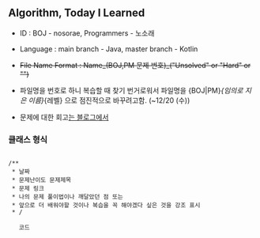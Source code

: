 Algorithm, **T**oday **I** **L**earned
---


- ID : BOJ - nosorae, Programmers - 노소래

- Language : main branch - Java, master branch - Kotlin  

- ~~File Name Format : Name_(BOJ,PM 문제 번호)_("Unsolved" or "Hard" or "")~~
- 파일명을 번호로 하니 복습할 때 찾기 번거로워서 파일명을 {BOJ|PM}_{임의로 지은 이름}_{레벨} 으로 점진적으로 바꾸려고함. (~12/20 (수))

- 문제에 대한 회고[는 블로그에서](https://nosorae.tistory.com/category/Algorithm%20%28%20%EB%AC%B8%EC%A0%9C%20%29)


### 클래스 형식

```

/**
 * 날짜
 * 문제난이도 문제제목
 * 문제 링크 
 * 나의 문제 풀이법이나 깨달았던 점 또는
 * 앞으로 더 배워야할 것이나 복습을 꼭 해야겠다 싶은 것을 강조 표시
 * /
 
   코드

```
